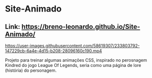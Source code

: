 # Site-Animado

## Link: https://breno-leonardo.github.io/Site-Animado/



https://user-images.githubusercontent.com/58619307/233803792-147229cb-6a4e-4d15-b208-28096160c190.mp4


Projeto para treinar algumas animações CSS, inspirado no perosnagem Kindred do jogo League Of Legends, seria como uma página de lore (história) do personagem.
